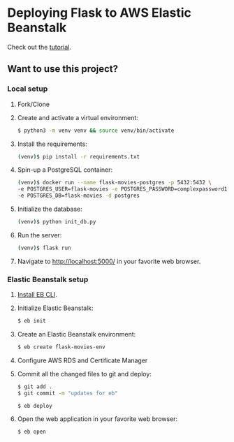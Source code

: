 # Deploying Flask to AWS Elastic Beanstalk

Check out the [tutorial](https://testdriven.io/blog/flask-elastic-beanstalk/).

## Want to use this project?

### Local setup

1. Fork/Clone

1. Create and activate a virtual environment:

    ```sh
    $ python3 -m venv venv && source venv/bin/activate
    ```

1. Install the requirements:

    ```sh
    (venv)$ pip install -r requirements.txt
    ```

1. Spin-up a PostgreSQL container:

    ```sh
   (venv)$ docker run --name flask-movies-postgres -p 5432:5432 \
   -e POSTGRES_USER=flask-movies -e POSTGRES_PASSWORD=complexpassword123 \
   -e POSTGRES_DB=flask-movies -d postgres
    ```

1. Initialize the database:

    ```sh
    (venv)$ python init_db.py
    ```

1. Run the server:

    ```sh
    (venv)$ flask run
    ```

1. Navigate to [http://localhost:5000/](http://localhost:5000/) in your favorite web browser.

### Elastic Beanstalk setup

1. [Install EB CLI](https://github.com/aws/aws-elastic-beanstalk-cli-setup#2-quick-start).

1. Initialize Elastic Beanstalk:

    ```sh
    $ eb init
    ```

1. Create an Elastic Beanstalk environment:

    ```sh
   $ eb create flask-movies-env
    ```

1. Configure AWS RDS and Certificate Manager

1. Commit all the changed files to git and deploy:

   ```sh
   $ git add .
   $ git commit -m "updates for eb"

   $ eb deploy
   ```

1. Open the web application in your favorite web browser:

   ```sh
   $ eb open
   ```